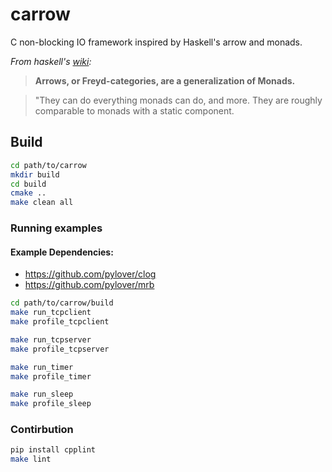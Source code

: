 # carrow

C non-blocking IO framework inspired by Haskell's arrow and monads.


*From haskell's [wiki](https://wiki.haskell.org/Arrow):*
> **Arrows, or Freyd-categories, are a generalization of Monads.**

> "They can do everything monads can do, and more. They are roughly 
> comparable to monads with a static component.


## Build

```bash
cd path/to/carrow
mkdir build
cd build
cmake ..
make clean all
```

### Running examples

#### Example Dependencies: 

- https://github.com/pylover/clog
- https://github.com/pylover/mrb


```bash
cd path/to/carrow/build
make run_tcpclient
make profile_tcpclient

make run_tcpserver
make profile_tcpserver

make run_timer
make profile_timer

make run_sleep
make profile_sleep
```

### Contirbution

```bash
pip install cpplint
make lint
```

